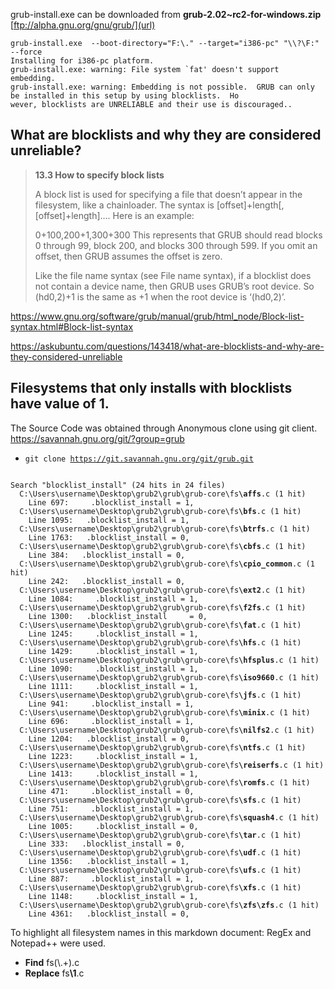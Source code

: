 grub-install.exe can be downloaded from **grub-2.02~rc2-for-windows.zip** [ftp://alpha.gnu.org/gnu/grub/](url)

```
grub-install.exe  --boot-directory="F:\." --target="i386-pc" "\\?\F:" --force
Installing for i386-pc platform.
grub-install.exe: warning: File system `fat' doesn't support embedding.
grub-install.exe: warning: Embedding is not possible.  GRUB can only be installed in this setup by using blocklists.  Ho
wever, blocklists are UNRELIABLE and their use is discouraged..

```

## What are blocklists and why they are considered unreliable?

<blockquote>
<b>13.3 How to specify block lists</b>


A block list is used for specifying a file that doesn’t appear in the filesystem, like a chainloader. The syntax is [offset]+length[,[offset]+length]…. Here is an example:


0+100,200+1,300+300
This represents that GRUB should read blocks 0 through 99, block 200, and blocks 300 through 599. If you omit an offset, then GRUB assumes the offset is zero.


Like the file name syntax (see File name syntax), if a blocklist does not contain a device name, then GRUB uses GRUB’s root device. So (hd0,2)+1 is the same as +1 when the root device is ‘(hd0,2)’.

</blockquote>

https://www.gnu.org/software/grub/manual/grub/html_node/Block-list-syntax.html#Block-list-syntax

https://askubuntu.com/questions/143418/what-are-blocklists-and-why-are-they-considered-unreliable

## Filesystems that only installs with blocklists have value of 1.

The Source Code was obtained through Anonymous clone using git client. https://savannah.gnu.org/git/?group=grub
* <code>git clone https://git.savannah.gnu.org/git/grub.git</code>

<pre><code>
Search "blocklist_install" (24 hits in 24 files)
  C:\Users\username\Desktop\grub2\grub\grub-core\fs<b>\affs</b>.c (1 hit)
	Line 697:     .blocklist_install = 1,
  C:\Users\username\Desktop\grub2\grub\grub-core\fs<b>\bfs</b>.c (1 hit)
	Line 1095:   .blocklist_install = 1,
  C:\Users\username\Desktop\grub2\grub\grub-core\fs<b>\btrfs</b>.c (1 hit)
	Line 1763:   .blocklist_install = 0,
  C:\Users\username\Desktop\grub2\grub\grub-core\fs<b>\cbfs</b>.c (1 hit)
	Line 384:   .blocklist_install = 0,
  C:\Users\username\Desktop\grub2\grub\grub-core\fs<b>\cpio_common</b>.c (1 hit)
	Line 242:   .blocklist_install = 0,
  C:\Users\username\Desktop\grub2\grub\grub-core\fs<b>\ext2</b>.c (1 hit)
	Line 1084:     .blocklist_install = 1,
  C:\Users\username\Desktop\grub2\grub\grub-core\fs<b>\f2fs</b>.c (1 hit)
	Line 1300:   .blocklist_install     = 0,
  C:\Users\username\Desktop\grub2\grub\grub-core\fs<b>\fat</b>.c (1 hit)
	Line 1245:     .blocklist_install = 1,
  C:\Users\username\Desktop\grub2\grub\grub-core\fs<b>\hfs</b>.c (1 hit)
	Line 1429:     .blocklist_install = 1,
  C:\Users\username\Desktop\grub2\grub\grub-core\fs<b>\hfsplus</b>.c (1 hit)
	Line 1090:     .blocklist_install = 1,
  C:\Users\username\Desktop\grub2\grub\grub-core\fs<b>\iso9660</b>.c (1 hit)
	Line 1111:     .blocklist_install = 1,
  C:\Users\username\Desktop\grub2\grub\grub-core\fs<b>\jfs</b>.c (1 hit)
	Line 941:     .blocklist_install = 1,
  C:\Users\username\Desktop\grub2\grub\grub-core\fs<b>\minix</b>.c (1 hit)
	Line 696:     .blocklist_install = 1,
  C:\Users\username\Desktop\grub2\grub\grub-core\fs<b>\nilfs2</b>.c (1 hit)
	Line 1204:   .blocklist_install = 0,
  C:\Users\username\Desktop\grub2\grub\grub-core\fs<b>\ntfs</b>.c (1 hit)
	Line 1223:     .blocklist_install = 1,
  C:\Users\username\Desktop\grub2\grub\grub-core\fs<b>\reiserfs</b>.c (1 hit)
	Line 1413:     .blocklist_install = 1,
  C:\Users\username\Desktop\grub2\grub\grub-core\fs<b>\romfs</b>.c (1 hit)
	Line 471:     .blocklist_install = 0,
  C:\Users\username\Desktop\grub2\grub\grub-core\fs<b>\sfs</b>.c (1 hit)
	Line 751:     .blocklist_install = 1,
  C:\Users\username\Desktop\grub2\grub\grub-core\fs<b>\squash4</b>.c (1 hit)
	Line 1005:     .blocklist_install = 0,
  C:\Users\username\Desktop\grub2\grub\grub-core\fs<b>\tar</b>.c (1 hit)
	Line 333:   .blocklist_install = 0,
  C:\Users\username\Desktop\grub2\grub\grub-core\fs<b>\udf</b>.c (1 hit)
	Line 1356:   .blocklist_install = 1,
  C:\Users\username\Desktop\grub2\grub\grub-core\fs<b>\ufs</b>.c (1 hit)
	Line 887:     .blocklist_install = 1,
  C:\Users\username\Desktop\grub2\grub\grub-core\fs<b>\xfs</b>.c (1 hit)
	Line 1148:     .blocklist_install = 1,
  C:\Users\username\Desktop\grub2\grub\grub-core\fs<b>\zfs\zfs</b>.c (1 hit)
	Line 4361:   .blocklist_install = 0,
</code></pre>

To highlight all filesystem names in this markdown document: RegEx and Notepad++ were used.
* <b>Find</b> fs(\\.+)\.c
* <b>Replace</b> fs<b>\1</b>.c
